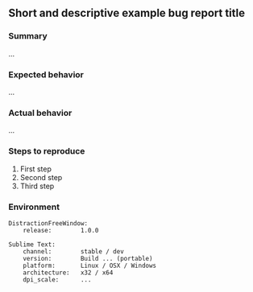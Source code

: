 ## Short and descriptive example bug report title

### Summary

...

### Expected behavior

...

### Actual behavior

...

### Steps to reproduce

1. First step
2. Second step
3. Third step

### Environment

```text
DistractionFreeWindow:
    release:        1.0.0

Sublime Text:
    channel:        stable / dev
    version:        Build ... (portable)
    platform:       Linux / OSX / Windows
    architecture:   x32 / x64
    dpi_scale:      ...
```
